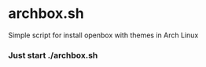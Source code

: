 # archbox.sh
Simple script for install openbox with themes in Arch Linux

### Just start ./archbox.sh
